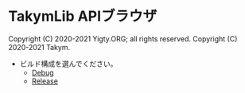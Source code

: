 # TakymLib APIブラウザ
Copyright (C) 2020-2021 Yigty.ORG; all rights reserved.
Copyright (C) 2020-2021 Takym.

- ビルド構成を選んでください。
	- [Debug](./d/index.md)
	- [Release](./r/index.md)
